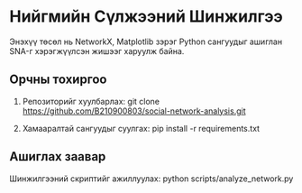 # Нийгмийн Сүлжээний Шинжилгээ

Энэхүү төсөл нь NetworkX, Matplotlib зэрэг Python сангуудыг ашиглан SNA-г хэрэгжүүлсэн жишээг харуулж байна.

## Орчны тохиргоо

1. Репозиторийг хуулбарлах:
   git clone https://github.com/B210900803/social-network-analysis.git

2. Хамааралтай сангуудыг суулгах:
   pip install -r requirements.txt

## Ашиглах заавар

Шинжилгээний скриптийг ажиллуулах:
   python scripts/analyze_network.py
